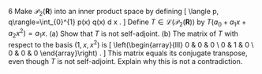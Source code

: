 6 Make $\mathcal{P}_{2}(\mathbf{R})$ into an inner product space by defining
\[
\langle p, q\rangle=\int_{0}^{1} p(x) q(x) d x .
\]
Define $T \in \mathcal{L}\left(\mathcal{P}_{2}(\mathbf{R})\right)$ by $T\left(a_{0}+a_{1} x+a_{2} x^{2}\right)=a_{1} x$.
(a) Show that $T$ is not self-adjoint.
(b) The matrix of $T$ with respect to the basis $\left(1, x, x^{2}\right)$ is
\[
\left(\begin{array}{lll}
0 & 0 & 0 \\
0 & 1 & 0 \\
0 & 0 & 0
\end{array}\right) .
\]
This matrix equals its conjugate transpose, even though $T$ is not self-adjoint. Explain why this is not a contradiction.
